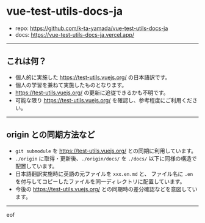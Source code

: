 # vue-test-utils-docs-ja

- repo: <https://github.com/k-ta-yamada/vue-test-utils-docs-ja>
- docs: <https://vue-test-utils-docs-ja.vercel.app/>

---

## これは何？

- 個人的に実施した <https://test-utils.vuejs.org/> の日本語訳です。
- 個人の学習を兼ねて実施したものとなります。
- <https://test-utils.vuejs.org/> の更新に追従できるかも不明です。
- 可能な限り <https://test-utils.vuejs.org/> を確認し、参考程度にご利用ください。

---

## origin との同期方法など

- `git submodule` を <https://test-utils.vuejs.org/>
との同期に利用しています。
- `./origin` に取得・更新後、`./origin/docs/` を `./docs/` 以下に同様の構造で配置しています。
- 日本語翻訳実施時に英語の元ファイルを `xxx.en.md` と、
ファイル名に `.en` を付与してコピーしたファイルを同一ディレクトリに配置しています。
- 今後の <https://test-utils.vuejs.org/> との同期時の差分確認などを意図しています。

---

eof
